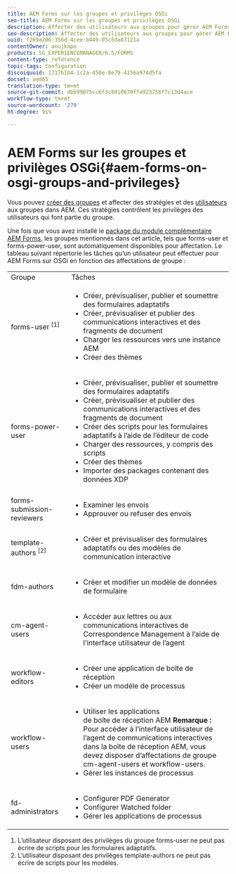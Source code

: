 ```yaml
---
title: AEM Forms sur les groupes et privilèges OSGi
seo-title: AEM Forms sur les groupes et privilèges OSGi
description: Affecter des utilisateurs aux groupes pour gérer AEM Forms sur OSGi
seo-description: Affecter des utilisateurs aux groupes pour gérer AEM Forms sur OSGi
uuid: f269a206-356d-4cee-b449-05c5da87121a
contentOwner: anujkapo
products: SG_EXPERIENCEMANAGER/6.5/FORMS
content-type: reference
topic-tags: Configuration
discoiquuid: 1717b1b4-1c2a-450e-8e79-4156a974d5fa
docset: aem65
translation-type: tm+mt
source-git-commit: dbb99875cc6f3c8810670ffe923756f7c13d4ace
workflow-type: tm+mt
source-wordcount: '279'
ht-degree: 91%

---
```



# AEM Forms sur les groupes et privilèges OSGi{#aem-forms-on-osgi-groups-and-privileges}

Vous pouvez [créer des groupes](/help/sites-administering/user-group-ac-admin.md#group-administration) et affecter des stratégies et des [utilisateurs](/help/sites-administering/user-group-ac-admin.md#user-administration) aux groupes dans AEM. Ces stratégies contrôlent les privilèges des utilisateurs qui font partie du groupe.

Une fois que vous avez installé le [package du module complémentaire AEM Forms](../../forms/using/installing-configuring-aem-forms-osgi.md), les groupes mentionnés dans cet article, tels que forms-user et forms-power-user, sont automatiquement disponibles pour affectation. Le tableau suivant répertorie les tâches qu’un utilisateur peut effectuer pour AEM Forms sur OSGi en fonction des affectations de groupe :

<table>
 <tbody>
  <tr>
   <td>Groupe</td> 
   <td>Tâches</td> 
  </tr>
  <tr>
   <td>forms-user <sup>[1]</sup></td> 
   <td>
    <ul> 
     <li>Créer, prévisualiser, publier et soumettre des formulaires adaptatifs</li> 
     <li>Créer, prévisualiser et publier des communications interactives et des fragments de document</li> 
     <li>Charger les ressources vers une instance AEM</li> 
     <li>Créer des thèmes</li> 
    </ul> </td> 
  </tr>
  <tr>
   <td>forms-power-user</td> 
   <td>
    <ul> 
     <li>Créer, prévisualiser, publier et soumettre des formulaires adaptatifs</li> 
     <li>Créer, prévisualiser et publier des communications interactives et des fragments de document</li> 
     <li>Créer des scripts pour les formulaires adaptatifs à l’aide de l’éditeur de code</li> 
     <li>Charger des ressources, y compris des scripts</li> 
     <li>Créer des thèmes</li> 
     <li>Importer des packages contenant des données XDP</li> 
    </ul> </td> 
  </tr>
  <tr>
   <td>forms-submission-reviewers</td> 
   <td>
    <ul> 
     <li>Examiner les envois</li> 
     <li>Approuver ou refuser des envois</li> 
    </ul> </td> 
  </tr>
  <tr>
   <td>template-authors <sup>[2]</sup></td> 
   <td>
    <ul> 
     <li>Créer et prévisualiser des formulaires adaptatifs ou des modèles de communication interactive</li> 
    </ul> </td> 
  </tr>
  <tr>
   <td><p>fdm-authors</p> </td> 
   <td>
    <ul> 
     <li>Créer et modifier un modèle de données de formulaire</li> 
    </ul> </td> 
  </tr>
  <tr>
   <td>cm-agent-users</td> 
   <td>
    <ul> 
     <li>Accéder aux lettres ou aux communications interactives de Correspondence Management à l’aide de l’interface utilisateur de l’agent</li> 
    </ul> </td> 
  </tr>
  <tr>
   <td><p>workflow-editors</p> </td> 
   <td>
    <ul> 
     <li>Créer une application de boîte de réception</li> 
     <li>Créer un modèle de processus</li> 
    </ul> </td> 
  </tr>
  <tr>
   <td>workflow-users</td> 
   <td>
    <ul> 
     <li>Utiliser les applications<br /> de boîte de réception AEM <strong>Remarque : </strong>Pour accéder à l’interface utilisateur de l’agent de communications interactives dans la boîte de réception AEM, vous devez disposer d’affectations de groupe cm-agent-users et workflow-users.</li> 
     <li>Gérer les instances de processus</li> 
    </ul> </td> 
  </tr>
  <tr>
   <td>fd-administrators</td> 
   <td>
    <ul> 
     <li>Configurer PDF Generator</li> 
     <li>Configurer Watched folder</li> 
     <li>Gérer les applications de processus</li> 
    </ul> </td> 
  </tr>
 </tbody>
</table>

1. L’utilisateur disposant des privilèges du groupe forms-user ne peut pas écrire de scripts pour les formulaires adaptatifs.
1. L’utilisateur disposant des privilèges template-authors ne peut pas écrire de scripts pour les modèles.


